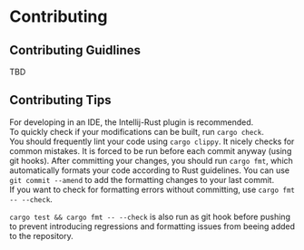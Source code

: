 # Contributing
## Contributing Guidlines
TBD

## Contributing Tips
For developing in an IDE,  the Intellij-Rust plugin is recommended.  
To quickly check if your modifications can be built, run `cargo check`.  
You should frequently lint your code using `cargo clippy`. It nicely checks for common mistakes. 
It is forced to be run before each commit anyway (using git hooks).
After committing your changes, you should run `cargo fmt`, which automatically formats your code according to Rust 
guidelines. You can use `git commit --amend` to add the formatting changes to your last commit.  
If you want to check for formatting errors without committing, use `cargo fmt -- --check`.

`cargo test && cargo fmt -- --check` is also run as git hook before pushing to prevent introducing regressions and formatting issues from beeing added to the repository.

